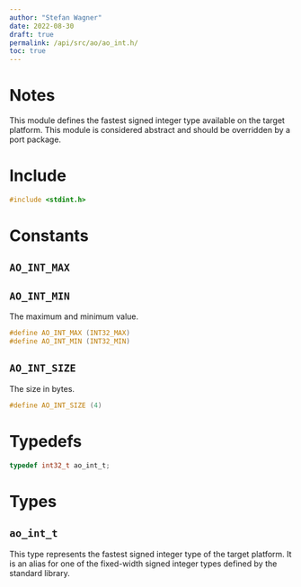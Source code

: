 ```yaml
---
author: "Stefan Wagner"
date: 2022-08-30
draft: true
permalink: /api/src/ao/ao_int.h/
toc: true
---
```


# Notes

This module defines the fastest signed integer type available on the target platform. This module is considered abstract and should be overridden by a port package.

# Include

```c
#include <stdint.h>
```

# Constants

## `AO_INT_MAX`
## `AO_INT_MIN`

The maximum and minimum value.

```c
#define AO_INT_MAX (INT32_MAX)
#define AO_INT_MIN (INT32_MIN)
```

## `AO_INT_SIZE`

The size in bytes.

```c
#define AO_INT_SIZE (4)
```

# Typedefs

```c
typedef int32_t ao_int_t;
```

# Types

## `ao_int_t`

This type represents the fastest signed integer type of the target platform. It is an alias for one of the fixed-width signed integer types defined by the standard library.
